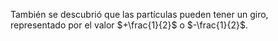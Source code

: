 
También se descubrió que las partículas pueden tener un giro, representado por el valor $+\frac{1}{2}$ o $-\frac{1}{2}$.